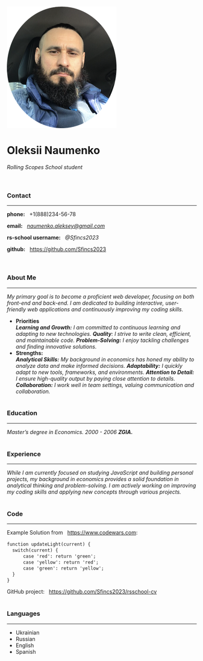 ![my picture](IMG_2164.PNG)

# Oleksii Naumenko

*Rolling Scopes School student* <br><br><br>

### Contact
---
**phone:** &nbsp; +1(888)234-56-78

**email:** &nbsp; *naumenko.aleksey@gmail.com*

**rs-school username:** &nbsp; *@Sfincs2023*

**github:** &nbsp; https://github.com/Sfincs2023
<br><br><br>

### About Me
---
*My primary goal is to become a proficient web developer, focusing on both front-end and back-end. I am dedicated to building interactive, user-friendly web applications and continuously improving my coding skills.*

* __Priorities__  
*__Learning and Growth:__ I am committed to continuous learning and adapting to new technologies.
__Quality__: I strive to write clean, efficient, and maintainable code.
__Problem-Solving:__ I enjoy tackling challenges and finding innovative solutions.*
* __Strengths:__  
*__Analytical Skills:__ My background in economics has honed my ability to analyze data and make informed decisions.
__Adaptability:__ I quickly adapt to new tools, frameworks, and environments.
__Attention to Detail:__ I ensure high-quality output by paying close attention to details.
__Collaboration:__ I work well in team settings, valuing communication and collaboration.*
  <br><br>

### Education
---
*Master’s degree in Economics. 2000 - 2006 __ZGIA.__*
<br><br>

### Experience
---
*While I am currently focused on studying JavaScript and building personal projects, my background in economics provides a solid foundation in analytical thinking and problem-solving. I am actively working on improving my coding skills and applying new concepts through various projects.*  
<br>

### Code
---
Example Solution from &nbsp; https://www.codewars.com:  
```
function updateLight(current) {
  switch(current) {
      case 'red': return 'green';
      case 'yellow': return 'red';
      case 'green': return 'yellow';
  }
}
```  
GitHub project: &nbsp; https://github.com/Sfincs2023/rsschool-cv
<br><br>

### Languages
---
* Ukrainian
* Russian
* English
* Spanish